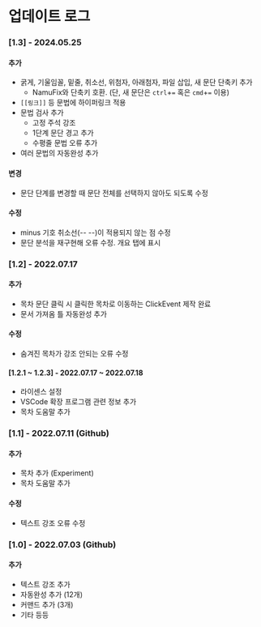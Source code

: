 # 업데이트 로그

### [1.3] - 2024.05.25

#### 추가

- 굵게, 기울임꼴, 밑줄, 취소선, 위첨자, 아래첨자, 파일 삽입, 새 문단 단축키 추가 <!-- TODO: 추가하는대로 여기 넣기-->
  - NamuFix와 단축키 호환. (단, 새 문단은  `ctrl`+`=` 혹은 `cmd`+`=` 이용)
- ``[[링크]]`` 등 문법에 하이퍼링크 적용
- 문법 검사 추가
  - 고정 주석 강조
  - 1단계 문단 경고 추가
  - 수평줄 문법 오류 추가
- 여러 문법의 자동완성 추가

#### 변경

- 문단 단계를 변경할 때 문단 전체를 선택하지 않아도 되도록 수정
  
#### 수정

- minus 기호 취소선(-- --)이 적용되지 않는 점 수정
- 문단 분석을 재구현해 오류 수정. 개요 탭에 표시

### [1.2] - 2022.07.17

#### 추가

- 목차 문단 클릭 시 클릭한 목차로 이동하는 ClickEvent 제작 완료
- 문서 가져옴 틀 자동완성 추가

#### 수정

- 숨겨진 목차가 강조 안되는 오류 수정

#### [1.2.1 ~ 1.2.3] - 2022.07.17 ~ 2022.07.18

- 라이센스 설정
- VSCode 확장 프로그램 관련 정보 추가
- 목차 도움말 추가

### [1.1] - 2022.07.11 (Github)

#### 추가

- 목차 추가 (Experiment)
- 목차 도움말 추가

#### 수정

- 텍스트 강조 오류 수정

### [1.0] - 2022.07.03 (Github)

#### 추가

- 텍스트 강조 추가
- 자동완성 추가 (12개)
- 커맨드 추가 (3개)
- 기타 등등
